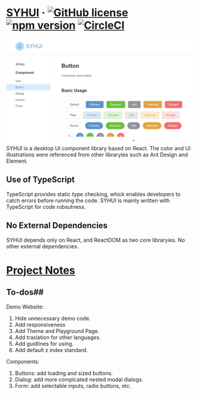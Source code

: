# [SYHUI](https://yh-shen.github.io/ui_component_library/) &middot; [![GitHub license](https://img.shields.io/github/license/YH-Shen/ui_component_library?color=blue)](https://github.com/YH-Shen/ui_component_library/blob/master/LICENSE) [![npm version](https://badge.fury.io/js/ui_component_library-testrun.svg)](https://badge.fury.io/js/ui_component_library-testrun) [![CircleCI](https://circleci.com/gh/Yuhui-Shen/ui_component_library/tree/deploy.svg?style=shield)](https://circleci.com/gh/Yuhui-Shen/ui_component_library/tree/deploy)
![Button Page Preview Screenshot](https://github.com/YH-Shen/ui_component_library/blob/master/ui_linkedin_preview.jpg?raw=true)
SYHUI is a desktop UI component library based on React. The color and UI illustrations were referenced from other libraryies such as Ant Design and Element.

## Use of TypeScript ##
TypeScript provides static type checking, whick enables developers to catch errors before running the code. SYHUI is mainly written with TypeScript for code rubsutness.

## No External Dependencies ## 
SYHUI depends only on React, and ReactDOM as two core libraryies. No other external dependencies.

# [Project Notes](https://github.com/YH-Shen/ui_component_library/blob/master/ProjectNotes.md) #

## To-dos##

Demo Website:

1. Hide unnecessary demo code.
2. Add responsiveness
3. Add Theme and Playground Page.
4. Add traslation for other languages.
5. Add guidlines for using.
6. Add default z index standard.

Components:

1. Buttons: add loading and sized buttons.
2. Dialog: add more complcated nested modal dialogs.
3. Form: add selectable inputs, radio buttons, etc.
